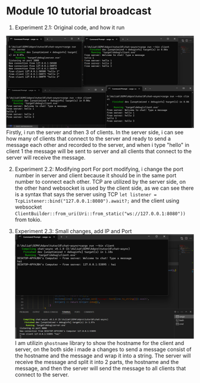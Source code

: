 # Module 10 tutorial broadcast

1. Experiment 2.1: Original code, and how it run
<img src="assets/ss1.png">
 Firstly, i run the server and then 3 of clients. In the server side, i can see how many of clients that connect to the server and ready to send a message each other and recorded to the server, and when i type "hello" in client 1 the message will be sent to server and all clients that connect to the server will receive the message.

2. Experiment 2.2: Modifying port
For port modifying, i change the port number in server and client because it should be in the same port number to connect each other. TCP are utilized by the server side, on the other hand websocket is used by the client side, as we can see there is a syntax that says the server using TCP `let listener = TcpListener::bind("127.0.0.1:8080").await?;` and the client using websocket `ClientBuilder::from_uri(Uri::from_static("ws://127.0.0.1:8080"))` from tokio.

3. Experiment 2.3: Small changes, add IP and Port
    <img src ="assets/ss2.png">
I am utilizin `ghostname` library to show the hostname for the client and server, on the both side i made a changes to send a message consist of the hostname and the message and wrap it into a string. The server will receive the message and split it into 2 parts, the hostname and the message, and then the server will send the message to all clients that connect to the server.